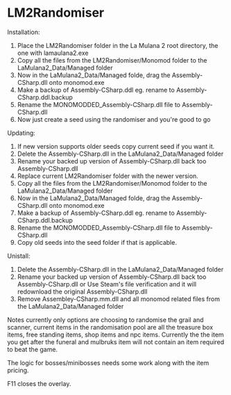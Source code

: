 # LM2Randomiser

Installation:
1. Place the LM2Randomiser folder in the La Mulana 2 root directory, the one with lamaulana2.exe
2. Copy all the files from the LM2Randomiser/Monomod folder to the LaMulana2_Data/Managed folder
3. Now in the LaMulana2_Data/Managed folde, drag the Assembly-CSharp.dll onto monomod.exe
4. Make a backup of Assembly-CSharp.ddl eg. rename to Assembly-CSharp.ddl.backup
5. Rename the MONOMODDED_Assembly-CSharp.dll file to Assembly-CSharp.dll
6. Now just create a seed using the randomiser and you're good to go

Updating:
1. If new version supports older seeds copy current seed if you want it.
2. Delete the Assembly-CSharp.dll in the LaMulana2_Data/Managed folder
3. Rename your backed up version of Assembly-CSharp.dll back too Assembly-CSharp.dll
4. Replace current LM2Randomiser folder with the newer version.
5. Copy all the files from the LM2Randomiser/Monomod folder to the LaMulana2_Data/Managed folder
6. Now in the LaMulana2_Data/Managed folde, drag the Assembly-CSharp.dll onto monomod.exe
7. Make a backup of Assembly-CSharp.ddl eg. rename to Assembly-CSharp.ddl.backup
8. Rename the MONOMODDED_Assembly-CSharp.dll file to Assembly-CSharp.dll
9. Copy old seeds into the seed folder if that is applicable.

Unistall:
1. Delete the Assembly-CSharp.dll in the LaMulana2_Data/Managed folder
2. Rename your backed up version of Assembly-CSharp.dll back too Assembly-CSharp.dll or
Use Steam's file verification and it will redownload the original Assembly-CSharp.dll
3. Remove Assembley-CSharp.mm.dll and all monomod related files from the LaMulana2_Data/Managed folder

Notes currently only options are choosing to randomise the grail and scanner, current items in the randomisation pool are all the treasure box items, free standing items, shop items and npc items. Currently the the item you get after the funeral and mulbruks item will not contain an item required to beat the game. 

The logic for bosses/minibosses needs some work along with the item pricing.

F11 closes the overlay.